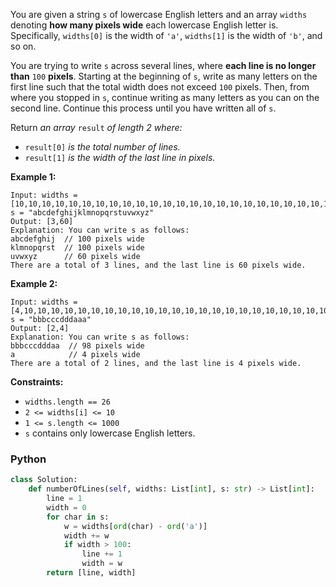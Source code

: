 You are given a string  `s`  of lowercase English letters and an array  `widths`  denoting  **how many pixels wide**  each lowercase English letter is. Specifically,  `widths[0]`  is the width of  `'a'`,  `widths[1]`  is the width of  `'b'`, and so on.

You are trying to write  `s`  across several lines, where  **each line is no longer than** `100` **pixels**. Starting at the beginning of  `s`, write as many letters on the first line such that the total width does not exceed  `100`  pixels. Then, from where you stopped in  `s`, continue writing as many letters as you can on the second line. Continue this process until you have written all of  `s`.

Return  _an array_ `result` _of length 2 where:_

-   `result[0]` _is the total number of lines._
-   `result[1]` _is the width of the last line in pixels._

**Example 1:**
```
Input: widths = [10,10,10,10,10,10,10,10,10,10,10,10,10,10,10,10,10,10,10,10,10,10,10,10,10,10], s = "abcdefghijklmnopqrstuvwxyz"
Output: [3,60]
Explanation: You can write s as follows:
abcdefghij  // 100 pixels wide
klmnopqrst  // 100 pixels wide
uvwxyz      // 60 pixels wide
There are a total of 3 lines, and the last line is 60 pixels wide.
```

**Example 2:**
```
Input: widths = [4,10,10,10,10,10,10,10,10,10,10,10,10,10,10,10,10,10,10,10,10,10,10,10,10,10], s = "bbbcccdddaaa"
Output: [2,4]
Explanation: You can write s as follows:
bbbcccdddaa  // 98 pixels wide
a            // 4 pixels wide
There are a total of 2 lines, and the last line is 4 pixels wide.
```

**Constraints:**

-   `widths.length == 26`
-   `2 <= widths[i] <= 10`
-   `1 <= s.length <= 1000`
-   `s`  contains only lowercase English letters.


### Python
```python
class Solution:
    def numberOfLines(self, widths: List[int], s: str) -> List[int]:
        line = 1
        width = 0
        for char in s:
            w = widths[ord(char) - ord('a')]
            width += w
            if width > 100:
                line += 1
                width = w
        return [line, width]
```